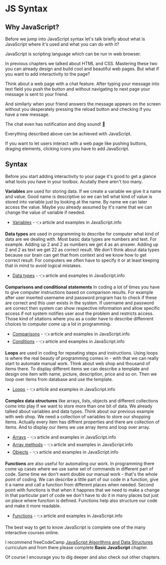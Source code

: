 # JS Syntax

## Why JavaScript?

Before we jump into JavaScript syntax let's talk briefly about what is JavaScript where it's used and what you can do with it?

JavaScript is scripting language which can be run in web browser.

In previous chapters we talked about HTML and CSS. Mastering these two you can already design and build cool and beautiful web pages. But what if you want to add interactivity to the page?

Think about a web page with a chat feature. After typing your message into text field you push the button and without navigating to next page your message is sent to your friend.

And similarly when your friend answers the message appears on the screen without you desperately pressing the reload button and checking if you have a new message.

The chat even has notification and ding sound! 🔔

Everything described above can be achieved with JavaScript.

<div class="important">

If you want to let users interact with a web page like pushing buttons, draging elements, clicking icons you have to add JavaScript.

</div>

## Syntax

Before you start adding interactivity to your page it's good to get a glance what tools you have in your toolbox. Acutally there aren't too many.

**Variables** are used for storing data. If we create a variable we give it a name and value. Good name is descriptive so we can tell what kind of value is stored into variable just by looking at the name.
By name we can later access the value.
Maybe you already assumed by it's name that we can change the value of variable if needed.     
- [Variables](https://javascript.info/variables) - 👈 article and examples in JavaScript.info 

**Data types** are used in programming to describe for computer what kind of data are we dealing with. Most basic data types are numbers and text. For example. Adding up 2 and 2 as numbers we get 4 as an answer. Adding up 2 and 2 as text we get 22 as correct result. We don't think about data types because our brain can get that from context and we know how to get correct result. For computers we often have to specify it or at least keeping that in mind to avoid logical mistakes.
- [Data types](https://javascript.info/types) - 👈 article and examples in JavaScript.info 

**Comparisons and conditional statements** In coding a lot of times you have to give computer instructions based on comparison results. For example after user inserted username and password program has to check if these are correct and this user exists in the system. If username and password are correct then system can show respective information and allow specific access if not system notifies user aout the problem and restricts access.
Those kind of sitations where you as a coder have to describe diffenrent choices to computer come up a lot in programming.
- [Comparisons](https://javascript.info/comparison) - 👈 article and examples in JavaScript.info 
- [Conditions](https://javascript.info/ifelse) - 👈 article and examples in JavaScript.info 

**Loops** are used in coding for repeating steps and instructions. Using loops is where the real beauty of programming comes in - with that we can really start to automate manual work.
Think about web shop and thousand of items there. To display different items we can describe a template and design one item with name, picture, description, price and so on. Then we loop over items from database and use the template. 
- [Loops](https://javascript.info/while-for) - 👈 article and examples in JavaScript.info 

**Complex data structures** like arrays, lists, objects and different collections come into play if we want to store more than one bit of data. We already talked about variables and data types. Think about our previous example with web shop. We need a collection of variables to store our shopping items.
Actually every item has diffrent properties and there are collection of items. And to display our items we use array items and loop over array.
- [Arrays](https://javascript.info/array) - 👈 article and examples in JavaScript.info 
- [Array methods](https://javascript.info/array-methods) - 👈 article and examples in JavaScript.info 
- [Objects](https://javascript.info/object-basics) - 👈 article and examples in JavaScript.info 


**Functions** are also useful for automating our work. In programming there come up cases where we use same set of commands in different part of code. Same time we don't want double our manual work - that's the whole point of coding. We can describe a little part of our code in a function, give it a name and call a function from different places when needed.
Second point with functions is that when it happnes that we need to make a change in that particular part of code we don't have to do it in many places but just on place where function is defined.
Functions help also structure our code and make it more readable.
- [Functions](https://javascript.info/function-basics) - 👈 article and examples in JavaScript.info 


The best way to get to know JavaScript is complete one of the many interactive courses online.

I recommend freeCodeCamp [JavaScript Algorithms and Data Structures](https://www.freecodecamp.org/learn/javascript-algorithms-and-data-structures/) curriculum and from there please complete **Basic JavaScript** chapter.

Of course I encourage you to dig deeper and also check out other chapters.